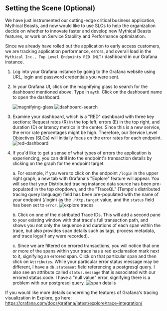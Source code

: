 ## Setting the Scene (Optional)
We have just instrumented our cutting-edge critical business application, Mythical Beasts, and now would like to use SLOs to help the organization decide on whether to innovate faster and develop new Mythical Beasts features, or work on Service Stability and Performance optimization.

Since we already have rolled out the application to early access customers, we are tracking application performance, errors, and overall load in the `Mythical Inc., Top Level Endpoints RED (MLT)` dashboard in our Grafana instance.

1. Log into your Grafana instance by going to the Grafana website using URL, login and password credentials you were sent.

1. In your Grafana UI, click on the magnifying glass to search for the dashboard mentioned above. Type in `myth`. Click on the dashboard name to open the dashboard.

   ![magnifying-glass](./images/magnifying-glass.png)
   ![dashboard-search](./images/dashboard-search.png)

1. Examine your dashboard, which is a "RED" dashboard with three key sections: Request rates (R) in the top left, errors (E) in the top right, and duration (D) or latency metrics in the center. Since this is a new service, the error rate percentages might be high. Therefore, our Service Level Objectives (SLOs) will initially focus on the error rates for each endpoint.
![red-dashboard](./images/mythical-beasts-RED-dashboard.png)

1. If you'd like to get a sense of what types of errors the application is experiencing, you can drill into the endpoint's transaction details by clicking on the graph for the endpoint target.

   a. For example, if you were to click on the endpoint `/login` in the upper right graph, a new tab with Grafana's "Explore" feature will appear. You will see that your Distributed tracing instance data source has been pre-populated in the top dropdown, and the "TraceQL" (Tempo's distributed tracing query language) field has been pre-populated with the name of your endpoint (/login) as the `.http.target` value, and the `status` field has been set to `error`.
    ![explore traces](./images/explore-traces2.png)

   b. Click on one of the distributed Trace IDs. This will add a second pane to your existing window with that trace's full transaction path, and shows you not only the sequence and durations of each span within the trace, but also provides span details such as tags, process metadata, and trace logs(if any were recorded).

   c. Since we are filtered on errored transactions, you will notice that one or more of the spans within your trace has a red exclamation mark next to it, signifying an errored span.  Click on that particular span and then click on `Attributes`.  While your particular error status message may be different, I have a `db.statement` field referencing a postgresql query.  I also see an attribute called `status.message` that is associated with our errored status.code. I have a "null value" error, signifying there is a problem with our postgresql query.
![span details](./images/span-details.png)

If you would like more details concerning the features of Grafana's tracing visualization in Explore, go here: https://grafana.com/docs/grafana/latest/explore/trace-integration/

